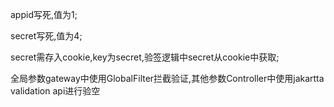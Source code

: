 appid写死,值为1; 

secret写死,值为4;

secret需存入cookie,key为secret,验签逻辑中secret从cookie中获取;

全局参数gateway中使用GlobalFilter拦截验证,其他参数Controller中使用jakartta validation api进行验空
